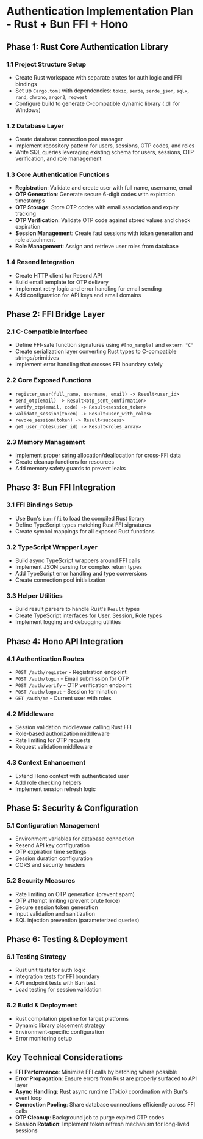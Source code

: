 # Authentication Implementation Plan - Rust + Bun FFI + Hono

## Phase 1: Rust Core Authentication Library

### 1.1 Project Structure Setup
- Create Rust workspace with separate crates for auth logic and FFI bindings
- Set up `Cargo.toml` with dependencies: `tokio`, `serde`, `serde_json`, `sqlx`, `rand`, `chrono`, `argon2`, `reqwest`
- Configure build to generate C-compatible dynamic library (.dll for Windows)

### 1.2 Database Layer
- Create database connection pool manager
- Implement repository pattern for users, sessions, OTP codes, and roles
- Write SQL queries leveraging existing schema for users, sessions, OTP verification, and role management

### 1.3 Core Authentication Functions
- **Registration**: Validate and create user with full name, username, email
- **OTP Generation**: Generate secure 6-digit codes with expiration timestamps
- **OTP Storage**: Store OTP codes with email association and expiry tracking
- **OTP Verification**: Validate OTP code against stored values and check expiration
- **Session Management**: Create fast sessions with token generation and role attachment
- **Role Management**: Assign and retrieve user roles from database

### 1.4 Resend Integration
- Create HTTP client for Resend API
- Build email template for OTP delivery
- Implement retry logic and error handling for email sending
- Add configuration for API keys and email domains

## Phase 2: FFI Bridge Layer

### 2.1 C-Compatible Interface
- Define FFI-safe function signatures using `#[no_mangle]` and `extern "C"`
- Create serialization layer converting Rust types to C-compatible strings/primitives
- Implement error handling that crosses FFI boundary safely

### 2.2 Core Exposed Functions
- `register_user(full_name, username, email) -> Result<user_id>`
- `send_otp(email) -> Result<otp_sent_confirmation>`
- `verify_otp(email, code) -> Result<session_token>`
- `validate_session(token) -> Result<user_with_roles>`
- `revoke_session(token) -> Result<success>`
- `get_user_roles(user_id) -> Result<roles_array>`

### 2.3 Memory Management
- Implement proper string allocation/deallocation for cross-FFI data
- Create cleanup functions for resources
- Add memory safety guards to prevent leaks

## Phase 3: Bun FFI Integration

### 3.1 FFI Bindings Setup
- Use Bun's `bun:ffi` to load the compiled Rust library
- Define TypeScript types matching Rust FFI signatures
- Create symbol mappings for all exposed Rust functions

### 3.2 TypeScript Wrapper Layer
- Build async TypeScript wrappers around FFI calls
- Implement JSON parsing for complex return types
- Add TypeScript error handling and type conversions
- Create connection pool initialization

### 3.3 Helper Utilities
- Build result parsers to handle Rust's `Result` types
- Create TypeScript interfaces for User, Session, Role types
- Implement logging and debugging utilities

## Phase 4: Hono API Integration

### 4.1 Authentication Routes
- `POST /auth/register` - Registration endpoint
- `POST /auth/login` - Email submission for OTP
- `POST /auth/verify` - OTP verification endpoint
- `POST /auth/logout` - Session termination
- `GET /auth/me` - Current user with roles

### 4.2 Middleware
- Session validation middleware calling Rust FFI
- Role-based authorization middleware
- Rate limiting for OTP requests
- Request validation middleware

### 4.3 Context Enhancement
- Extend Hono context with authenticated user
- Add role checking helpers
- Implement session refresh logic

## Phase 5: Security & Configuration

### 5.1 Configuration Management
- Environment variables for database connection
- Resend API key configuration
- OTP expiration time settings
- Session duration configuration
- CORS and security headers

### 5.2 Security Measures
- Rate limiting on OTP generation (prevent spam)
- OTP attempt limiting (prevent brute force)
- Secure session token generation
- Input validation and sanitization
- SQL injection prevention (parameterized queries)

## Phase 6: Testing & Deployment

### 6.1 Testing Strategy
- Rust unit tests for auth logic
- Integration tests for FFI boundary
- API endpoint tests with Bun test
- Load testing for session validation

### 6.2 Build & Deployment
- Rust compilation pipeline for target platforms
- Dynamic library placement strategy
- Environment-specific configuration
- Error monitoring setup

## Key Technical Considerations

- **FFI Performance**: Minimize FFI calls by batching where possible
- **Error Propagation**: Ensure errors from Rust are properly surfaced to API layer
- **Async Handling**: Rust async runtime (Tokio) coordination with Bun's event loop
- **Connection Pooling**: Share database connections efficiently across FFI calls
- **OTP Cleanup**: Background job to purge expired OTP codes
- **Session Rotation**: Implement token refresh mechanism for long-lived sessions
